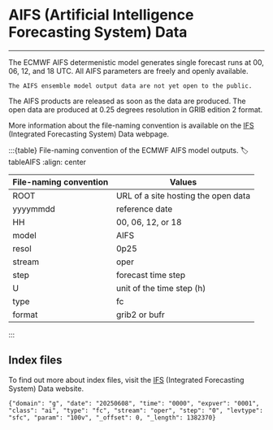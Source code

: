 # AIFS (Artificial Intelligence Forecasting System) Data
---

The ECMWF AIFS determenistic model generates single forecast runs at 00, 06, 12, and 18 UTC. All AIFS parameters are freely and openly available.

```{note}
The AIFS ensemble model output data are not yet open to the public.
```

The AIFS products are released as soon as the data are produced. The open data are produced at 0.25 degrees resolution in GRIB edition 2 format.

More information about the file-naming convention is available on the [IFS](./ifs.md) (Integrated Forecasting System) Data webpage.

:::{table} File-naming convention of the ECMWF AIFS model outputs.
:label: tableAIFS
:align: center

| File-naming convention | Values |
| -------- | ---- |
| ROOT | URL of a site hosting the open data |
| yyyymmdd | reference date |
| HH | 00, 06, 12, or 18 |
| model | AIFS |
| resol | 0p25 |
| stream | oper |
| step | forecast time step |
| U | unit of the time step (h) |
| type | fc |
| format | grib2 or bufr |
:::

## Index files
To find out more about index files, visit the [IFS](./ifs.md) (Integrated Forecasting System) Data website.
```
{"domain": "g", "date": "20250608", "time": "0000", "expver": "0001", "class": "ai", "type": "fc", "stream": "oper", "step": "0", "levtype": "sfc", "param": "100v", "_offset": 0, "_length": 1382370}
```
